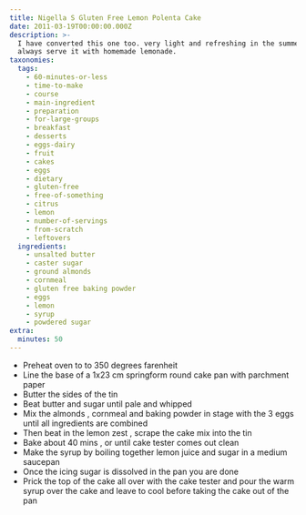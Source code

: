 ```yaml
---
title: Nigella S Gluten Free Lemon Polenta Cake
date: 2011-03-19T00:00:00.000Z
description: >-
  I have converted this one too. very light and refreshing in the summer. i
  always serve it with homemade lemonade.
taxonomies:
  tags:
    - 60-minutes-or-less
    - time-to-make
    - course
    - main-ingredient
    - preparation
    - for-large-groups
    - breakfast
    - desserts
    - eggs-dairy
    - fruit
    - cakes
    - eggs
    - dietary
    - gluten-free
    - free-of-something
    - citrus
    - lemon
    - number-of-servings
    - from-scratch
    - leftovers
  ingredients:
    - unsalted butter
    - caster sugar
    - ground almonds
    - cornmeal
    - gluten free baking powder
    - eggs
    - lemon
    - syrup
    - powdered sugar
extra:
  minutes: 50
---
```

 - Preheat oven to to 350 degrees farenheit
 - Line the base of a 1x23 cm springform round cake pan with parchment paper
 - Butter the sides of the tin
 - Beat butter and sugar until pale and whipped
 - Mix the almonds , cornmeal and baking powder in stage with the 3 eggs until all ingredients are combined
 - Then beat in the lemon zest , scrape the cake mix into the tin
 - Bake about 40 mins , or until cake tester comes out clean
 - Make the syrup by boiling together lemon juice and sugar in a medium saucepan
 - Once the icing sugar is dissolved in the pan you are done
 - Prick the top of the cake all over with the cake tester and pour the warm syrup over the cake and leave to cool before taking the cake out of the pan
